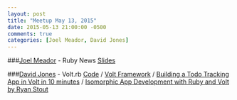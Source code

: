 ```yaml
---
layout: post
title: "Meetup May 13, 2015"
date: 2015-05-13 21:00:00 -0500
comments: true
categories: [Joel Meador, David Jones]
---
```



###[Joel Meador](https://twitter.com/joelmeador) - Ruby News
[Slides](http://podcast.404dev.com/episodes/2015-05-Joel_Meador-Ruby_News.pdf)


###[David Jones](https://twitter.com/unixmonkey) - Volt.rb
[Code](https://github.com/unixmonkey/volt_todos) /
[Volt Framework](http://voltframework.com/) /
[Building a Todo Tracking App in Volt in 10 minutes](https://www.youtube.com/watch?v=KbFtIt7-ge8) /
[Isomorphic App Development with Ruby and Volt by Ryan Stout](https://www.youtube.com/watch?v=7i6AL7Walc4)
